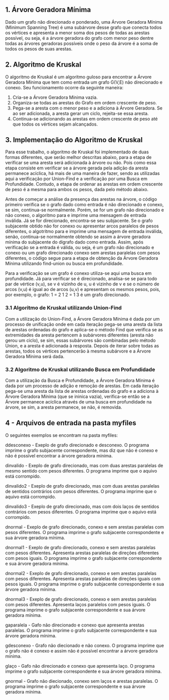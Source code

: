 ## 1.	Árvore Geradora Mínima
Dado um grafo não direcionado e ponderado, uma Árvore Geradora Mínima (Minimum Spanning Tree) é uma subárvore desse grafo que conecta todos os vértices e apresenta a menor soma dos pesos de todas as arestas possível, ou seja, é a árvore geradora do grafo com menor peso dentre todas as árvores geradoras possíveis onde o peso da árvore é a soma de todos os pesos de suas arestas.


## 2.	Algoritmo de Kruskal
O algoritmo de Kruskal é um algoritmo guloso para encontrar a Árvore Geradora Mínima que tem como entrada um grafo G(V,E) não direcionado e conexo. Seu funcionamento ocorre da seguinte maneira:
1.	Cria-se a Árvore Geradora Mínima vazia.
2.	Organiza-se todas as arestas do Grafo em ordem crescente de peso.
3.	Pega-se a aresta com o menor peso e a adiciona à Árvore Geradora. Se ao ser adicionada, a aresta gerar um ciclo, rejeita-se essa aresta.
4.	Continua-se adicionando as arestas em ordem crescente de peso até que todos os vértices sejam alcançados.
 

## 3.	Implementação do Algoritmo de Kruskal
Para esse trabalho, o algoritmo de Kruskal foi implementado de duas formas diferentes, que serão melhor descritas abaixo, 
para a etapa de verificar se uma aresta será adicionada à árvore ou não. 
Pois como essa etapa consiste em verificar se a árvore gerada pela adição da aresta permanece acíclica, há mais de uma maneira de fazer, 
sendo as utilizadas aqui a verificação por Union-Find e a verificação por uma Busca em Profundidade. 
Contudo, a etapa de ordenar as arestas em ordem crescente de peso é a mesma para ambos os pesos, dada pelo método abaixo.

Antes de começar a análise da presença das arestas na árvore, o código primeiro verifica se o grafo dado como entrada é não direcionado e conexo, se sim, continua-se normalmente. Porém, se for um grafo não direcionado e não conexo, o algoritmo para e imprime uma mensagem de entrada inválida. Já se for direcionado, encontra-se seu subjacente. Se o grafo subjacente obtido não for conexo ou apresentar arcos paralelos de pesos diferentes, o algotritmo para e imprime uma mensagem de entrada inválida, senão, continua-se normalmente obtendo se assim a árvore geradora mínima do subjacente do digrafo dado como entrada. Assim, após verificação se a entrada é válida, ou seja, é um grafo não direcionado e conexo ou um grafo direcionado conexo sem arestas paralelas com pesos diferentes, o código segue para a etapa de obtenção da Árvore Geradora Mínima utilizando find-union ou busca em profundidade. 

Para a verificação se um grafo é conexo utiliza-se aqui uma busca em profundidade. Já para verificar se é direcionado, analisa-se se para todo par de vértice (v,u), se v é vizinho de u, u é vizinho de v e se o número de arcos (v,u) é igual ao de arcos (u,v) e apresentam os mesmos pesos, pois, por exemplo, o grafo:
1 = 2 1 
2 = 1 3 
é um grafo direcionado.



### 3.1	Algoritmo de Kruskal utilizando Union-Find
Com a utilização do Union-Find, a Árvore Geradora Mínima é dada por um processo de unificação onde em cada iteração pega-se 
uma aresta da lista de arestas ordenadas do grafo e aplica-se o método Find que verifica se as extremidades da aresta pertencem 
à subárvores diferentes (aresta não gerou um ciclo), se sim, essas subárvores são combinadas pelo método Union, e a aresta é adicionada à resposta. 
Depois de iterar sobre todas as arestas, todos os vértices pertencerão à mesma subárvore e a Árvore Geradora Mínima será dada. 


### 3.2	Algoritmo de Kruskal utilizando Busca em Profundidade
Com a utilização da Busca e Profundidade, a Árvore Geradora Mínima é dada por um processo de adição e remoção de arestas. 
Em cada iteração pega-se uma aresta da lista de arestas ordenadas do grafo e a adiciona à Árvore Geradora Mínima (que se ininica vazia), 
verifica-se então se a Árvore permanece acíclica através de uma busca em profundidade na árvore, se sim, a aresta permanece, se não, é removida. 

## 4 - Arquivos de entrada na pasta myfiles

O seguintes exemplos se encontram na pasta myfiles:

ddesconexo - Exeplo de grafo direcionado e desconexo. O programa imprime o grafo subjacente correspondente, mas diz que não é 
conexo e não é possível encontrar a árvore geradora mínima.

dinvalido - Exeplo de grafo direcionado, mas com duas arestas paralelas de mesmo sentido com pesos diferentes. O programa imprime que
o aquivo está corrompido.

dinvalido2 - Exeplo de grafo direcionado, mas com duas arestas paralelas de sentidos contrários com pesos diferentes. O programa imprime que
o aquivo está corrompido.

dinvalido3 - Exeplo de grafo direcionado, mas com dois laços de sentidos contrários com pesos diferentes. O programa imprime que
o aquivo está corrompido.

dnormal - Exeplo de grafo direcionado, conexo e sem arestas paralelas com pesos diferentes. O programa imprime o grafo subjacente correspondente
e sua árvore geradora mínima.

dnormal1 - Exeplo de grafo direcionado, conexo e sem arestas paralelas com pesos diferentes. 
Apresenta arestas paralelas de direções diferentes com pesos iguais. O programa imprime o grafo subjacente correspondente
e sua árvore geradora mínima.

dnormal2 - Exeplo de grafo direcionado, conexo e sem arestas paralelas com pesos diferentes. 
Apresenta arestas paralelas de direções iguais com pesos iguais. O programa imprime o grafo subjacente correspondente
e sua árvore geradora mínima.

dnormal3 - Exeplo de grafo direcionado, conexo e sem arestas paralelas com pesos diferentes. 
Apresenta laços paralelos com pesos iguais. O programa imprime o grafo subjacente correspondente
e sua árvore geradora mínima.

gaparalela - Gafo não direcionado e conexo que apresenta arestas paralelas. O programa imprime o grafo subjacente correspondente
e sua árvore geradora mínima.

gdesconexo - Grafo não diecionado e não conexo. O programa imprime que o grafo não é 
conexo e assim não é possível encontrar a árvore geradora mínima.

glaço - Gafo não direcionado e conexo que apresenta laço. O programa imprime o grafo subjacente correspondente
e sua árvore geradora mínima.

gnormal - Grafo não diecionado, conexo sem laços e arestas paralelas. O programa imprime o grafo subjacente correspondente
e sua árvore geradora mínima.



